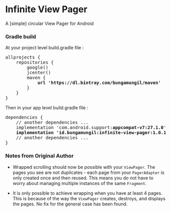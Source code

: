 Infinite View Pager
===============

A [simple] circular View Pager for Android


### Gradle build

At your project level build.gradle file :
<pre>
allprojects {
    repositories {
        google()
        jcenter()
        maven {
            <b>url 'https://dl.bintray.com/bungamungil/maven'</b>
        }
    }
}
</pre>

Then in your app level build.gradle file :
<pre>
dependencies {
    // another dependencies ...
    implementation 'com.android.support:<b>appcompat-v7:27.1.0</b>'
    <b>implementation 'id.bungamungil:infinite-view-pager:1.0.1'</b>
    // another dependencies ...
}
</pre>


### Notes from Original Author

- Wrapped scrolling should now be possible with your `ViewPager`. The pages you see are not duplicates - each page from your `PagerAdapter` is only created once and then reused. This means you do not have to worry about managing multiple instances of the same `Fragment`.

- It is only possible to achieve wrapping when you have at least 4 pages. This is because of the way the `ViewPager` creates, destroys, and displays the pages. No fix for the general case has been found.